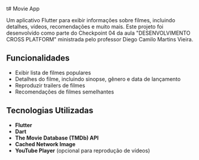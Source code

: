 t# Movie App

Um aplicativo Flutter para exibir informações sobre filmes, incluindo detalhes, vídeos, recomendações e muito mais.
Este projeto foi desenvolvido como parte do Checkpoint 04 da aula "DESENVOLVIMENTO CROSS PLATFORM" ministrada pelo professor Diego Camilo Martins Vieira.

## Funcionalidades

- Exibir lista de filmes populares
- Detalhes do filme, incluindo sinopse, gênero e data de lançamento
- Reproduzir trailers de filmes
- Recomendações de filmes semelhantes

## Tecnologias Utilizadas

- **Flutter**
- **Dart**
- **The Movie Database (TMDb) API**
- **Cached Network Image**
- **YouTube Player** (opcional para reprodução de vídeos)
